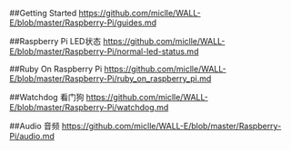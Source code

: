 ##Getting Started
https://github.com/miclle/WALL-E/blob/master/Raspberry-Pi/guides.md

##Raspberry Pi LED状态
https://github.com/miclle/WALL-E/blob/master/Raspberry-Pi/normal-led-status.md

##Ruby On Raspberry Pi
https://github.com/miclle/WALL-E/blob/master/Raspberry-Pi/ruby_on_raspberry_pi.md

##Watchdog 看门狗
https://github.com/miclle/WALL-E/blob/master/Raspberry-Pi/watchdog.md

##Audio 音频
https://github.com/miclle/WALL-E/blob/master/Raspberry-Pi/audio.md
